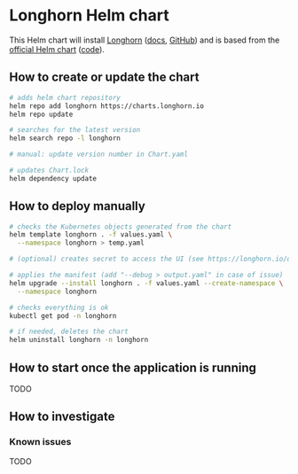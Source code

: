 # Longhorn Helm chart

This Helm chart will install [Longhorn](https://longhorn.io/) ([docs](https://longhorn.io/docs/1.3.1/), [GitHub](https://github.com/longhorn/longhorn))
and is based from the [official Helm chart](https://longhorn.io/docs/1.3.1/deploy/install/install-with-helm/) ([code](https://github.com/longhorn/charts)).

## How to create or update the chart

```bash
# adds helm chart repository
helm repo add longhorn https://charts.longhorn.io
helm repo update

# searches for the latest version
helm search repo -l longhorn

# manual: update version number in Chart.yaml

# updates Chart.lock
helm dependency update
```

## How to deploy manually

```bash
# checks the Kubernetes objects generated from the chart
helm template longhorn . -f values.yaml \
  --namespace longhorn > temp.yaml

# (optional) creates secret to access the UI (see https://longhorn.io/docs/1.3.1/deploy/accessing-the-ui/longhorn-ingress/)

# applies the manifest (add "--debug > output.yaml" in case of issue)
helm upgrade --install longhorn . -f values.yaml --create-namespace \
  --namespace longhorn

# checks everything is ok
kubectl get pod -n longhorn

# if needed, deletes the chart
helm uninstall longhorn -n longhorn
```

## How to start once the application is running

TODO

## How to investigate

### Known issues

TODO
